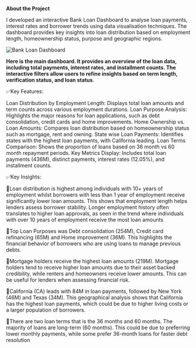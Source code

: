 **About the Project**

I developed an interactive Bank Loan Dashboard to analyse loan payments, interest rates and borrower trends using data visualisation techniques. The dashboard provides key insights into loan distribution based on employment length, homeownership status, purpose and geographic regions.




![Bank Loan Dashboard](https://github.com/user-attachments/assets/7dfd15b7-17f3-471d-ac29-aace0a67b6b5)


**Here is the main dashboard. It provides an overview of the loan data, including total payments, interest rates, and installment counts. The interactive filters allow users to refine insights based on term length, verification status, and loan status**.

✅Key Features:

Loan Distribution by Employment Length: Displays total loan amounts and term counts across various employment durations.
Loan Purpose Analysis: Highlights the major reasons for loan applications, such as debt consolidation, credit cards and home improvements.
Home Ownership vs. Loan Amounts: Compares loan distribution based on homeownership status such as mortgage, rent and owning.
State wise Loan Payments: Identifies states with the highest loan payments, with California leading.
Loan Terms Comparison: Shows the proportion of loans based on 36 month vs 60 month repayment periods.
Key Metrics Display: Includes total loan payments (436M), distinct payments, interest rates (12.05%), and installment counts.

✅Key Insights:

🎯Loan distribution is highest among individuals with 10+ years of employment whilst borrowers with less than 1 year of employment receive significantly lower loan amounts. This shows that  employment length helps lenders assess borrower stability. Longer employment history often translates to higher loan approvals, as seen in the trend where individuals with over 10 years of employment receive the most loan amounts

🎯Top Loan Purposes was Debt consolidation (254M), Credit card refinancing (65M) and Home improvement (36M). This highlights the financial behavior of borrowers who are using loans to manage previous debts.

🎯Mortgage holders receive the highest loan amounts (219M). Mortgage holders tend to receive higher loan amounts due to their asset backed credibility, while renters and homeowners receive lower amounts. This can be useful for lenders when assessing financial risk.

🎯California (CA) leads with 84M in loan payments, followed by New York (46M) and Texas (34M). This geographical analysis shows that California has the highest loan payments, which could be due to higher living costs or a larger population of borrowers.

🎯There are two loan terms that is the 36 months and 60 months. The majority of loans are long-term (60 months). This could be due to preferring lower monthly payments, while some prefer 36-month loans for faster debt resolution



